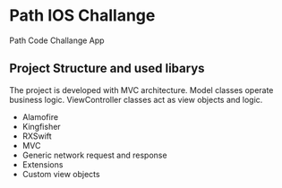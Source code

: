# Path IOS Challange
Path Code Challange App

## Project Structure and used libarys
The project is developed with MVC architecture. Model classes operate business logic. ViewController classes act as view objects and logic.

- Alamofire
- Kingfisher
- RXSwift
- MVC
- Generic network request and response
- Extensions
- Custom view objects
